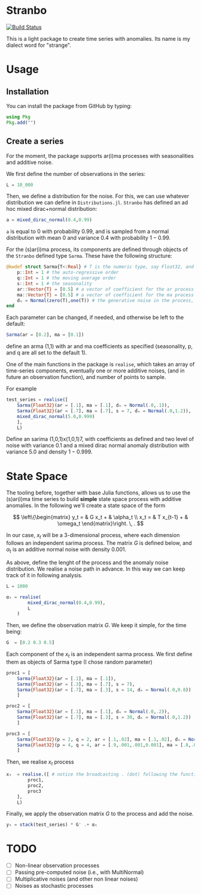 # Stranbo

[![Build Status](https://github.com/gvdr/Stranbo.jl/actions/workflows/CI.yml/badge.svg?branch=main)](https://github.com/gvdr/Stranbo.jl/actions/workflows/CI.yml?query=branch%3Amain)


This is a light package to create time series with anomalies. Its name is my dialect word for "strange".

# Usage

## Installation

You can install the package from GitHub by typing:

```Julia
using Pkg
Pkg.add("")
```

## Create a series

For the moment, the package supports ar(i)ma processes with seasonalities and additive noise.

We first define the number of observations in the series:

```Julia
L = 10_000
```

Then, we define a distribution for the noise. For this, we can use whatever distribution we can define in `Distributions.jl`. `Stranbo` has defined an ad hoc mixed dirac+normal distribution:

```Julia
a = mixed_dirac_normal(0.4,0.99)
```

`a` is equal to $0$ with probability $0.99$, and is sampled from a normal distribution with mean 0 and variance $0.4$ with probability $1-0.99$.

For the (s)ar(i)ma process, its components are defined through objects of the `Stranbo` defined type `Sarma`.
These have the following structure:
```Julia
@kwdef struct Sarma{T<:Real} # T is the numeric type, say Float32, and it is mandatory
    p::Int = 1 # the auto-regressive order
    q::Int = 1 # the moving average order
    s::Int = 1 # the seasonality 
    ar::Vector{T} = [0.5] # a vector of coefficient for the ar process
    ma::Vector{T} = [0.5] # a vector of coefficient for the ma process
    dₙ = Normal(zero(T),one(T)) # the generative noise in the process, defaulting to a standard Normal
end
```

Each parameter can be changed, if needed, and otherwise be left to the default:
```Julia
Sarma(ar = [0.2], ma = [0.1])
```
define an arma (1,1) with ar and ma coefficients as specified (seasonality, p, and q are all set to the default 1).

One of the main functions in the package is `realise`, which takes an array of time-series components, eventually one or more additive noises, (and in future an observation function), and number of points to sample.

For example

```Julia
test_series = realise([
    Sarma{Float32}(ar = [.1], ma = [.1], dₙ = Normal(.0,.1)),
    Sarma{Float32}(ar = [.7], ma = [.7], s = 7, dₙ = Normal(.0,1.2)),
    mixed_dirac_normal(5.0,0.999)
    ], 
    L)
```

Define an sarima (1,0,1)x(1,0,1)7, with coefficients as defined and two level of noise with variance $0.1$ and a mixed dirac normal anomaly distribution with variance 5.0 and density $1-0.999$.

# State Space

The tooling before, together with base Julia functions, allows us to use the (s)ar(i)ma time series to build **simple** state space process with additive anomalies.
In the following we'll create a state space of the form

$$
\left\{\begin{matrix}
y_t = & G x_t + & \alpha_t \\ 
x_t = & T x_{t-1} + & \omega_t
\end{matrix}\right. \, .
$$

In our case, $x_t$ will be a 3-dimensional process, where each dimension follows an independent sarima process. The matrix $G$ is defined below, and $\alpha_t$ is an additive normal noise with density 0.001.

As above, define the lenght of the process and the anomaly noise distribution.
We realise a noise path in advance. In this way we can keep track of it in following analysis.
```Julia
L = 1000

αₜ = realise(
        mixed_dirac_normal(0.4,0.99),
        L
    )
```

Then, we define the observation matrix $G$.
We keep it simple, for the time being:

```Julia
G  = [0.2 0.3 0.5]
```

Each component of the $x_t$ is an independent sarma process.
We first define them as objects of Sarma type (I chose random parameter)

```Julia
proc1 = [
    Sarma{Float32}(ar = [.1], ma = [.1]),
    Sarma{Float32}(ar = [.3], ma = [.7], s = 7),
    Sarma{Float32}(ar = [.7], ma = [.3], s = 14, dₙ = Normal(.0,0.8))
    ]

proc2 = [
    Sarma{Float32}(ar = [.1], ma = [.1], dₙ = Normal(.0,.2)),
    Sarma{Float32}(ar = [.7], ma = [.3], s = 30, dₙ = Normal(.0,1.2))
    ]

proc3 = [
    Sarma{Float32}(p = 2, q = 2, ar = [.1,.02], ma = [.1,.02], dₙ = Normal(.0,.2)),
    Sarma{Float32}(p = 4, q = 4, ar = [.9,.001,.001,0.001], ma = [.8,.001,.001,0.001], s = 365)
    ]
```
Then, we realise $x_t$ process

```Julia
xₜ  = realise.([ # notice the broadcasting . (dot) following the function call!
        proc1,
        proc2,
        proc3
    ], 
    L)
```

Finally, we apply the observation matrix $G$ to the process and add the noise.

```Julia
yₜ = stack(test_series) * G' .+ αₜ
```

# TODO

- [ ] Non-linear observation processes
- [ ] Passing pre-computed noise (i.e., with MultiNormal)
- [ ] Multiplicative noises (and other non linear noises)
- [ ] Noises as stochastic processes
